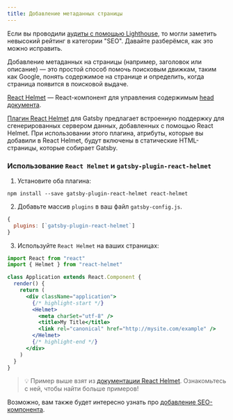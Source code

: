 ```yaml
---
title: Добавление метаданных страницы
---
```


Если вы проводили [аудиты с помощью Lighthouse](/docs/audit-with-lighthouse/), то могли заметить невысокий рейтинг в категории "SEO". Давайте разберёмся, как это можно исправить.

Добавление метаданных на страницы (например, заголовок или описание) ― это простой способ помочь поисковым движкам, таким как Google, понять содержимое на странице и определить, когда страница появится в поисковой выдаче.

[React Helmet](https://github.com/nfl/react-helmet) ― React-компонент для управления содержимым [head документа](https://developer.mozilla.org/ru/docs/Web/HTML/Element/head).

[Плагин React Helmet](/packages/gatsby-plugin-react-helmet/) для Gatsby предлагает встроенную поддержку для сгенерированных сервером данных, добавленных с помощью React Helmet. При использовании этого плагина, атрибуты, которые вы добавили в React Helmet, будут включены в статические HTML-страницы, которые собирает Gatsby.

### Использование `React Helmet` и `gatsby-plugin-react-helmet`

1. Установите оба плагина:

```shell
npm install --save gatsby-plugin-react-helmet react-helmet
```

2. Добавьте массив `plugins` в ваш файл `gatsby-config.js`.

```javascript:title=gatsby-config.js
{
  plugins: [`gatsby-plugin-react-helmet`]
}
```

3. Используйте `React Helmet` на ваших страницах:

```jsx
import React from "react"
import { Helmet } from "react-helmet"

class Application extends React.Component {
  render() {
    return (
      <div className="application">
        {/* highlight-start */}
        <Helmet>
          <meta charSet="utf-8" />
          <title>My Title</title>
          <link rel="canonical" href="http://mysite.com/example" />
        </Helmet>
        {/* highlight-end */}
      </div>
    )
  }
}
```

> 💡 Пример выше взят из [документации React Helmet](https://github.com/nfl/react-helmet#example). Ознакомьтесь с ней, чтобы найти больше примеров!

Возможно, вам также будет интересно узнать про [добавление SEO-компонента](/docs/add-seo-component/).
